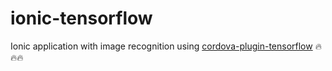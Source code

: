 # ionic-tensorflow
Ionic application with image recognition using  [cordova-plugin-tensorflow](https://github.com/heigeo/cordova-plugin-tensorflow) :fire::fire::fire:
